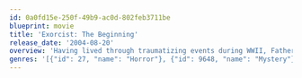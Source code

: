 ```yaml
---
id: 0a0fd15e-250f-49b9-ac0d-802feb3711be
blueprint: movie
title: 'Exorcist: The Beginning'
release_date: '2004-08-20'
overview: 'Having lived through traumatizing events during WWII, Father Lankester Merrin takes a sabbatical from the Church to conduct archaeological excavations in British-administered East Africa. Merrin unearths an ancient Byzantine church believed have been built and then immediately buried to keep down evil from the crypt below. The natives are convinced that uncovering the church has unleashed a demon, and begin to violently clash with the British military troops. As the village rapidly disintegrates into chaos and war, Merrin must face-off with the demon which has taken possession of somebody close to him.'
genres: '[{"id": 27, "name": "Horror"}, {"id": 9648, "name": "Mystery"}, {"id": 53, "name": "Thriller"}]'
---
```

